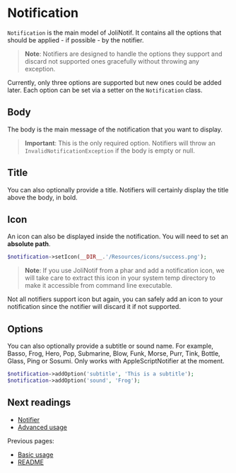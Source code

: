 # Notification

`Notification` is the main model of JoliNotif. It contains all the options
that should be applied - if possible - by the notifier.

> **Note**: Notifiers are designed to handle the options they support and
> discard not supported ones gracefully without throwing any exception.

Currently, only three options are supported but new ones could be added later.
Each option can be set via a setter on the `Notification` class.

## Body

The body is the main message of the notification that you want to display.

> **Important**: This is the only required option. Notifiers will throw an
> `InvalidNotificationException` if the body is empty or null.

## Title

You can also optionally provide a title. Notifiers will certainly display the
title above the body, in bold.

## Icon

An icon can also be displayed inside the notification. You will need to set an
**absolute path**.

```php
$notification->setIcon(__DIR__.'/Resources/icons/success.png');
```

> **Note**: If you use JoliNotif from a phar and add a notification icon, we
> will take care to extract this icon in your system temp directory to make it
> accessible from command line executable.

Not all notifiers support icon but again, you can safely add an icon to your
notification since the notifier will discard it if not supported.

## Options

You can also optionally provide a subtitle or sound name.
For example, Basso, Frog, Hero, Pop, Submarine, Blow, Funk, Morse, Purr, Tink, Bottle, Glass, Ping or Sosumi.
Only works with AppleScriptNotifier at the moment.

```php
$notification->addOption('subtitle', 'This is a subtitle');
$notification->addOption('sound', 'Frog');
```

## Next readings

* [Notifier](03-notifier.md)
* [Advanced usage](04-advanced-usage.md)

Previous pages:

* [Basic usage](01-basic-usage.md)
* [README](../README.md)
